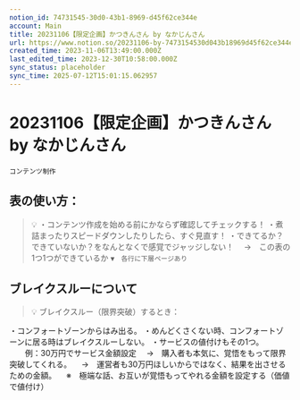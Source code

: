 ```yaml
---
notion_id: 74731545-30d0-43b1-8969-d45f62ce344e
account: Main
title: 20231106【限定企画】かつきんさん by なかじんさん
url: https://www.notion.so/20231106-by-7473154530d043b18969d45f62ce344e
created_time: 2023-11-06T13:49:00.000Z
last_edited_time: 2023-12-30T10:58:00.000Z
sync_status: placeholder
sync_time: 2025-07-12T15:01:15.062957
---
```

# 20231106【限定企画】かつきんさん by なかじんさん

`コンテンツ制作`
## 表の使い方：
> 💡 ・コンテンツ作成を始める前にかならず確認してチェックする！
・煮詰まったりスピードダウンしたりしたら、すぐ見直す！
・できてるか？できていないか？をなんとなくで感覚でジャッジしない！
　→　この表の1つ1つができているか
`▼　各行に下層ページあり`
## ブレイクスルーについて
> 💡 ブレイクスルー（限界突破）するとき：

・コンフォートゾーンからはみ出る。
・めんどくさくない時、コンフォートゾーンに居る時はブレイクスルーしない。
・サービスの値付けもその1つ。
　　例：30万円でサービス金額設定
　→　購入者も本気に、覚悟をもって限界突破してくれる。
　→　運営者も30万円ほしいからではなく、結果を出させるための金額。
　※　極端な話、お互いが覚悟もってやれる金額を設定する（価値で値付け）